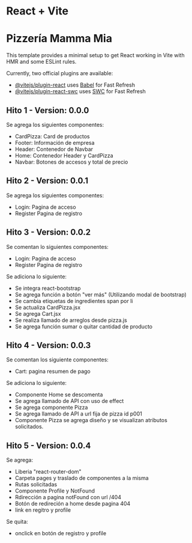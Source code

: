 # React + Vite
# Pizzería Mamma Mia

This template provides a minimal setup to get React working in Vite with HMR and some ESLint rules.

Currently, two official plugins are available:

- [@vitejs/plugin-react](https://github.com/vitejs/vite-plugin-react/blob/main/packages/plugin-react/README.md) uses [Babel](https://babeljs.io/) for Fast Refresh
- [@vitejs/plugin-react-swc](https://github.com/vitejs/vite-plugin-react-swc) uses [SWC](https://swc.rs/) for Fast Refresh

## Hito 1 - Version: 0.0.0
Se agrega los siguientes componentes:
- CardPizza: Card de productos
- Footer: Información de empresa
- Header: Contenedor de Navbar
- Home: Contenedor Header y CardPizza
- Navbar: Botones de accesos y total de precio 

## Hito 2 - Version: 0.0.1
Se agrega los siguientes componentes:
- Login: Pagina de acceso
- Register Pagina de registro

## Hito 3 - Version: 0.0.2
Se comentan lo siguientes componentes:
- Login: Pagina de acceso
- Register Pagina de registro

Se adiciona lo siguiente:
- Se integra react-bootstrap
- Se agrega función a botón "ver más" (Utilizando modal de bootstrap)
- Se cambia etiquetas de ingredientes span por li
- Se actualiza CardPizza.jsx
- Se agrega Cart.jsx
- Se realiza llamado de arreglos desde pizza.js
- Se agrega función sumar o quitar cantidad de producto

## Hito 4 - Version: 0.0.3
Se comentan los siguiente componentes:
- Cart: pagina resumen de pago

Se adiciona lo siguiente:
- Componente Home se descomenta
- Se agrega llamado de API con uso de effect
- Se agrega componente Pizza
- Se agrega llamado de API a url fija de pizza id p001
- Componente Pizza se agrega diseño y se visualizan atributos solicitados.

## Hito 5 - Version: 0.0.4
Se agrega:
- Liberia "react-router-dom"
- Carpeta pages y traslado de componentes a la misma
- Rutas solicitadas
- Componente Profile y NotFound
- Rdirección a pagina notFound con url /404
- Botón de redireción a home desde pagina 404
- link en regitro y profile

Se quita:
- onclick en botón de registro y profile
